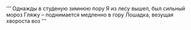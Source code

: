 '''
    Однажды в студеную зимнюю пору
    Я из лесу вышел, был сильный мороз
    Гляжу – поднимается медленно в гору
    Лошадка, везущая хвороста воз
'''
